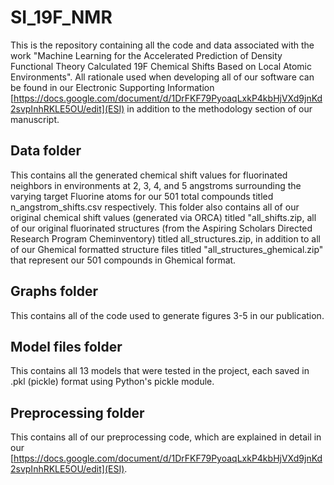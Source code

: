 # SI_19F_NMR

This is the repository containing all the code and data associated with the work "Machine Learning for the Accelerated Prediction of Density Functional Theory Calculated 19F Chemical Shifts Based on Local Atomic Environments". All rationale used when developing all of our software can be found in our Electronic Supporting Information [https://docs.google.com/document/d/1DrFKF79PyoaqLxkP4kbHjVXd9jnKd2svpInhRKLE5OU/edit](ESI) in addition to the methodology section of our manuscript.

## Data folder
This contains all the generated chemical shift values for fluorinated neighbors in environments at 2, 3, 4, and 5 angstroms surrounding the varying target Fluorine atoms for our 501 total compounds titled n_angstrom_shifts.csv respectively. This folder also contains all of our original chemical shift values (generated via ORCA) titled "all_shifts.zip, all of our original fluorinated structures (from the Aspiring Scholars Directed Research Program Cheminventory) titled all_structures.zip, in addition to all of our Ghemical formatted structure files titled "all_structures_ghemical.zip" that represent our 501 compounds in Ghemical format. 

## Graphs folder
This contains all of the code used to generate figures 3-5 in our publication.

## Model files folder
This contains all 13 models that were tested in the project, each saved in .pkl (pickle) format using Python's pickle module.

## Preprocessing folder
This contains all of our preprocessing code, which are explained in detail in our [https://docs.google.com/document/d/1DrFKF79PyoaqLxkP4kbHjVXd9jnKd2svpInhRKLE5OU/edit](ESI).
